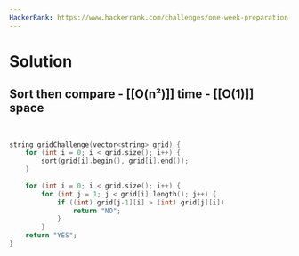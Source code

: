```yaml
---
HackerRank: https://www.hackerrank.com/challenges/one-week-preparation-kit-grid-challenge
---
```

# Solution

## Sort then compare - [[O(n²)]] time - [[O(1)]] space

```cpp
  

string gridChallenge(vector<string> grid) {
	for (int i = 0; i < grid.size(); i++) {
		sort(grid[i].begin(), grid[i].end());
	}
	
	for (int i = 0; i < grid.size(); i++) {
		for (int j = 1; j < grid[i].length(); j++) {
			if ((int) grid[j-1][i] > (int) grid[j][i])
				return "NO";
			}
		}
	return "YES";
}
```